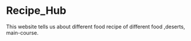 # Recipe_Hub
This website tells us about different food recipe of different food ,deserts, main-course.
